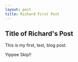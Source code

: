 ```yaml
---
layout: post
title: Richard First Post
---
```


## Title of Richard's Post

This is my first, test, blog post.

Yippee Skip!!
